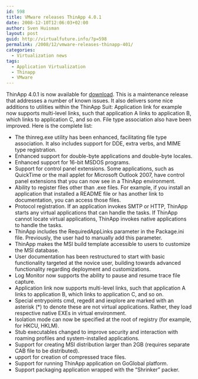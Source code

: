 ```yaml
---
id: 598
title: VMware releases ThinApp 4.0.1
date: 2008-12-10T12:06:03+02:00
author: Sven Huisman
layout: post
guid: http://virtualfuture.info/?p=598
permalink: /2008/12/vmware-releases-thinapp-401/
categories:
  - Virtualization news
tags:
  - Application Virtualization
  - Thinapp
  - VMware
---
```

ThinApp 4.0.1 is now available for <a title="Thinapp 4.0.1" href="http://www.vmware.com/support/thinapp4/doc/releasenotes_thinapp401.html" target="_blank">download</a>. This is a maintenance release that addresses a number of known issues. It also delivers some nice additions to utilities within the ThinApp Suit: Application link for example now supports multi-level links, such that application A links to application B, which links to application C, and so on. File type association also have been improved. Here is the complete list:<!--more-->

  * The thinreg.exe utility has been enhanced, facilitating file type association. It also includes support for DDE, extra verbs, and MIME type registration.
  * Enhanced support for double-byte applications and double-byte locales.
  * Enhanced support for 16-bit MSDOS programs.
  * Support for control panel extensions. Some applications, such as QuickTime or the mail applet for Microsoft Outlook 2007, have control panel extensions that you can now see in a ThinApp environment.
  * Ability to register files other than .exe files. For example, if you install an application that installed a README file or has another link to documentation, you can access those files.
  * Protocol registration. If an application invokes SMTP or HTTP, ThinApp starts any virtual applications that can handle the tasks. If ThinApp cannot locate virtual applications, ThinApp invokes native applications to handle the tasks.
  * ThinApp includes the RequiredAppLinks parameter in the Package.ini file. Previously, the user had to manually add this parameter.
  * ThinApp makes the MSI build template accessible to users to customize the MSI database.
  * User documentation has been restructured to start with basic functionality targeted at the novice user, building towards advanced functionality regarding deployment and customizations.
  * Log Monitor now supports the ability to pause and resume trace file capture.
  * Application link now supports multi-level links, such that application A links to application B, which links to application C, and so on.
  * Special entrypoints cmd, regedit and iexplore are marked with an asterisk (*) to denote these are not virtual applications. Rather, they load respective native EXEs in virtual environment.
  * Isolation mode can now be specified at the root of registry (for example, for HKCU, HKLM).
  * Stub executables changed to improve security and interaction with roaming profiles and system-installed applications.
  * Support for creating MSI distribution larger than 2GB (requires separate CAB file to be distributed).
  * upport for creation of compressed trace files.
  * Support for running ThinApp application on GoGlobal platform.
  * Support packaging application wrapped with the &#8220;Shrinker&#8221; packer.